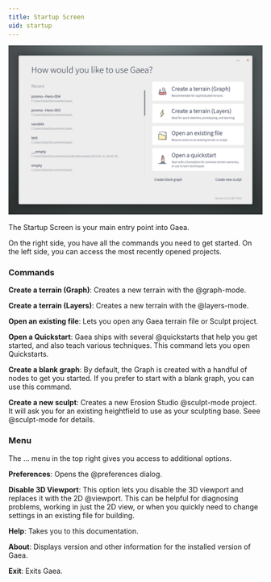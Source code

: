 ```yaml
---
title: Startup Screen
uid: startup
---
```


![](/images/ui/Startup.png)

The Startup Screen is your main entry point into Gaea.

On the right side, you have all the commands you need to get started. On the left side, you can access the most recently opened projects.

### Commands

**Create a terrain (Graph)**: Creates a new terrain with the @graph-mode.

**Create a terrain (Layers)**: Creates a new terrain with the @layers-mode.

**Open an existing file**: Lets you open any Gaea terrain file or Sculpt project.

**Open a Quickstart**: Gaea ships with several @quickstarts that help you get started, and also teach various techniques. This command lets you open Quickstarts.

**Create a blank graph**: By default, the Graph is created with a handful of nodes to get you started. If you prefer to start with a blank graph, you can use this command.

**Create a new sculpt**: Creates a new Erosion Studio @sculpt-mode project. It will ask you for an existing heightfield to use as your sculpting base. Seee @sculpt-mode for details.

### Menu

The ... menu in the top right gives you access to additional options.

**Preferences**: Opens the @preferences dialog.

**Disable 3D Viewport**: This option lets you disable the 3D viewport and replaces it with the 2D @viewport. This can be helpful for diagnosing problems, working in just the 2D view, or when you quickly need to change settings in an existing file for building.

**Help**: Takes you to this documentation.

**About**: Displays version and other information for the installed version of Gaea.

**Exit**: Exits Gaea.